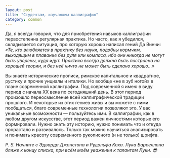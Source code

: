```yaml
---
layout: post
title: "Студентам, изучающим каллиграфию"
category: common
---
```

Да, я всегда говорил, что для приобретения навыков каллиграфии первостепенна регулярная практика. Но часто, как я убедился, складывается ситуация, про которую хорошо написал гений Да Винчи: *«Те, кто влюбляется в практику без науки, подобны кормчим, выходящим в плавание без руля или компаса, ибо они никогда не могут быть уверены, куда идут. Практика всегда должна быть построена на хорошей теории, и без неё ничто не может быть сделано хорошо...»*

Вы знаете исторические прописи, римское капитальное и квадратное, рустику и прочие унциалы и италики. Но вообще «не в зуб ногой» в плане современной каллиграфии. Под современной я имею в виду период с начала XX века по сегодняшний день. В этот период произошло переосмысление всей каллиграфической традиции прошлого. И некоторые из этих гениев живы и вы можете с ними пообщаться, благо современные технологии позволяют это. У вас уникальные возможности — пользуйтесь ими. В каллиграфии, как в любом другом искусстве, этот период важен личностями которые его формировали. Нужно знать эту историю, нужно понимать что и откуда прорастало и развивалось. Только так можно научиться анализировать и понимать красоту современного рукописного (и не только) шрифта.

*P. S. Начните с Эдварда Джонстона и Рудольфа Коха. Лука Барселлона ближе к концу списка, при всём моём уважении к талантам Луки. 😎*
